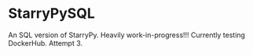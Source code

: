 # StarryPySQL
An SQL version of StarryPy.
Heavily work-in-progress!!!
Currently testing DockerHub. Attempt 3.